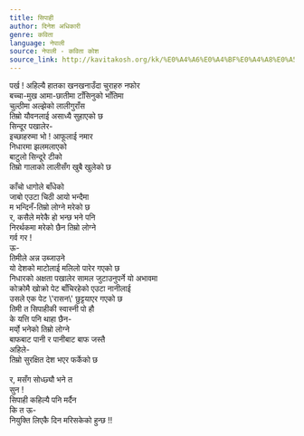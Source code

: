 ```yaml
---
title: सिपाही
author: दिनेश अधिकारी
genre: कविता
language: नेपाली
source: नेपाली - कविता कोश
source_link: http://kavitakosh.org/kk/%E0%A4%A6%E0%A4%BF%E0%A4%A8%E0%A5%87%E0%A4%B6_%E0%A4%85%E0%A4%A7%E0%A4%BF%E0%A4%95%E0%A4%BE%E0%A4%B0%E0%A5%80
---
```


पर्ख ! अहिल्यै हातका खनखनाउँदा चुराहरु नफोर  
बच्चा-मुख आमा-छातीमा टाँसिनुको भाँतिमा  
चुल्ठीमा अल्झेको लालीगुराँस  
तिम्रो यौवनलाई असाध्यै सुहाएको छ  
सिन्दूर पखालेर-  
इच्छाहरुमा भो ! आफूलाई नमार  
निधारमा झलमलाएको  
बाटुलो सिन्दूरे टीको  
तिम्रो गालाको लालीसँग खुबै खुलेको छ  
   
काँचो धागोले बाँधेको  
जाबो एउटा चिठी आयो भन्दैमा  
म भन्दिनँ-तिम्रो लोग्ने मरेको छ  
र, कसैले मरेकै हो भन्छ भने पनि  
निरर्थकमा मरेको छैन तिम्रो लोग्ने  
गर्व गर !  
ऊ-  
तिमीले अन्न उब्जाउने  
यो देशको माटोलाई मलिलो पारेर गएको छ  
निधारको अक्षता पखालेर सामल जुटाउनुपर्ने यो अभावमा  
कोक्रोमै खोक्रो पेट बाँचिरहेको एउटा नानीलाई  
उसले एक पेट \\'रासन\\' छुट्टयाएर गएको छ  
तिमी त सिपाहीकी स्वास्नी पो हौ  
के यत्ति पनि थाहा छैन-  
मर्यो् भनेको तिम्रो लोग्ने  
बाफबाट पानी र पानीबाट बाफ जस्तै  
अहिले-  
तिम्रो सुरक्षित देश भएर फर्केको छ  
   
र, मसँग सोध्छ्यौ भने त  
सुन !  
सिपाही कहिल्यै पनि मर्दैन  
कि त ऊ-  
नियुक्ति लिएकै दिन मरिसकेको हुन्छ !!

